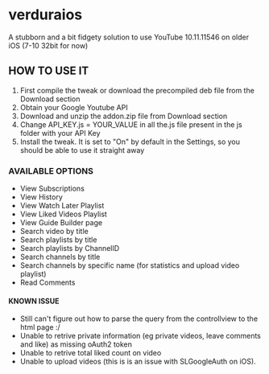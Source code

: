 # verduraios
A stubborn and a bit fidgety solution to use YouTube 10.11.11546 on older iOS (7-10 32bit for now)

## HOW TO USE IT
1. First compile the tweak or download the precompiled deb file from the Download section
2. Obtain your Google Youtube API
3. Download and unzip the addon.zip file from Download section
4. Change API_KEY.js = YOUR_VALUE in all the.js file present in the js folder with your API Key
5. Install the tweak. It is set to "On" by default in the Settings, so you should be able to use it straight away

### AVAILABLE OPTIONS
- View Subscriptions
- View History
- View Watch Later Playlist
- View Liked Videos Playlist
- View Guide Builder page
- Search video by title
- Search playlists by title
- Search playlists by ChannelID
- Search channels by title
- Search channels by specific name (for statistics and upload video playlist)
- Read Comments

#### KNOWN ISSUE
- Still can't figure out how to parse the query from the controllview to the html page :/
- Unable to retrive private information (eg private videos, leave comments and like) as missing oAuth2 token
- Unable to retrive total liked count on video
- Unable to upload videos (this is is an issue with SLGoogleAuth on iOS).
